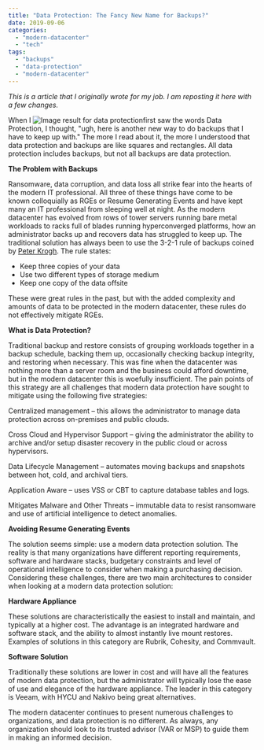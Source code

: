 ```yaml
---
title: "Data Protection: The Fancy New Name for Backups?"
date: 2019-09-06
categories: 
  - "modern-datacenter"
  - "tech"
tags: 
  - "backups"
  - "data-protection"
  - "modern-datacenter"
---
```


_This is a article that I originally wrote for my job. I am reposting it here with a few changes._

When I ![Image result for data protection](https://cdn.ceotodaymagazine.com/CEO-Today/wp-content/uploads/2018/08/In-2018-Data-Protection-Has-Never-Been-More-Important-for-a-Business.jpg)first saw the words Data Protection, I thought, "ugh, here is another new way to do backups that I have to keep up with." The more I read about it, the more I understood that data protection and backups are like squares and rectangles. All data protection includes backups, but not all backups are data protection.

**The Problem with Backups**

Ransomware, data corruption, and data loss all strike fear into the hearts of the modern IT professional. All three of these things have come to be known colloquially as RGEs or Resume Generating Events and have kept many an IT professional from sleeping well at night. As the modern datacenter has evolved from rows of tower servers running bare metal workloads to racks full of blades running hyperconverged platforms, how an administrator backs up and recovers data has struggled to keep up. The traditional solution has always been to use the 3-2-1 rule of backups coined by [Peter Krogh](https://en.wikipedia.org/wiki/Peter_Krogh_\(photographer\)). The rule states:

- Keep three copies of your data
- Use two different types of storage medium
- Keep one copy of the data offsite

These were great rules in the past, but with the added complexity and amounts of data to be protected in the modern datacenter, these rules do not effectively mitigate RGEs.

**What is Data Protection?**

Traditional backup and restore consists of grouping workloads together in a backup schedule, backing them up, occasionally checking backup integrity, and restoring when necessary. This was fine when the datacenter was nothing more than a server room and the business could afford downtime, but in the modern datacenter this is woefully insufficient. The pain points of this strategy are all challenges that modern data protection have sought to mitigate using the following five strategies:

Centralized management – this allows the administrator to manage data protection across on-premises and public clouds.

Cross Cloud and Hypervisor Support – giving the administrator the ability to archive and/or setup disaster recovery in the public cloud or across hypervisors.

Data Lifecycle Management – automates moving backups and snapshots between hot, cold, and archival tiers.

Application Aware – uses VSS or CBT to capture database tables and logs.

Mitigates Malware and Other Threats – immutable data to resist ransomware and use of artificial intelligence to detect anomalies.

**Avoiding Resume Generating Events**

The solution seems simple: use a modern data protection solution. The reality is that many organizations have different reporting requirements, software and hardware stacks, budgetary constraints and level of operational intelligence to consider when making a purchasing decision. Considering these challenges, there are two main architectures to consider when looking at a modern data protection solution:

**Hardware Appliance**

These solutions are characteristically the easiest to install and maintain, and typically at a higher cost. The advantage is an integrated hardware and software stack, and the ability to almost instantly live mount restores. Examples of solutions in this category are Rubrik, Cohesity, and Commvault.

**Software Solution**

Traditionally these solutions are lower in cost and will have all the features of modern data protection, but the administrator will typically lose the ease of use and elegance of the hardware appliance. The leader in this category is Veeam, with HYCU and Nakivo being great alternatives.

The modern datacenter continues to present numerous challenges to organizations, and data protection is no different. As always, any organization should look to its trusted advisor (VAR or MSP) to guide them in making an informed decision.
